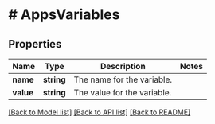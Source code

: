 # # AppsVariables

## Properties

Name | Type | Description | Notes
------------ | ------------- | ------------- | -------------
**name** | **string** | The name for the variable. | 
**value** | **string** | The value for the variable. | 

[[Back to Model list]](../../README.md#documentation-for-models) [[Back to API list]](../../README.md#documentation-for-api-endpoints) [[Back to README]](../../README.md)


